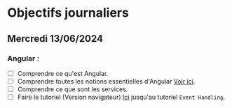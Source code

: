 # Objectifs journaliers

## Mercredi 13/06/2024

### Angular :

- [ ] Comprendre ce qu'est Angular.
- [ ] Comprendre toutes les notions essentielles d'Angular [Voir ici](https://angular.dev/essentials).
- [ ] Comprendre ce que sont les services.
- [ ] Faire le tutoriel (Version navigateur) [Ici](https://angular.dev/tutorials/learn-angular) jusqu'au tutoriel `Event Handling`.